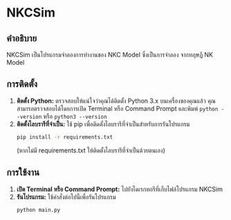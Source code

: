 # NKCSim

## คำอธิบาย

NKCSim เป็นโปรแกรมจำลองการทำงานของ NKC Model ซึ่งเป็นการจำลอง
จากทฤษฏี NK Model

## การติดตั้ง

1.  **ติดตั้ง Python:** ตรวจสอบให้แน่ใจว่าคุณได้ติดตั้ง Python 3.x บนเครื่องของคุณแล้ว คุณสามารถตรวจสอบได้โดยการเปิด Terminal หรือ Command Prompt และพิมพ์ `python --version` หรือ `python3 --version`
2.  **ติดตั้งไลบรารีที่จำเป็น:** ใช้ pip เพื่อติดตั้งไลบรารีที่จำเป็นสำหรับการรันโปรแกรม
    ```bash
    pip install -r requirements.txt
    ```
    (หากไม่มี requirements.txt ให้ติดตั้งไลบรารีที่จำเป็นด้วยตนเอง)

## การใช้งาน

1.  **เปิด Terminal หรือ Command Prompt:** ไปยังไดเรกทอรีที่เก็บไฟล์โปรแกรม NKCSim
2.  **รันโปรแกรม:** ใช้คำสั่งต่อไปนี้เพื่อรันโปรแกรม
    ```bash
    python main.py
    